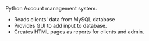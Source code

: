 Python Account management system. 
- Reads clients' data from MySQL database
- Provides GUI to add input to database.
- Creates HTML pages as reports for clients and admin.
